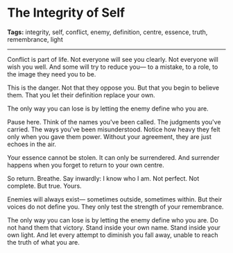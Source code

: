 # The Integrity of Self

**Tags:** integrity, self, conflict, enemy, definition, centre, essence, truth, remembrance, light

---

Conflict is part of life.
Not everyone will see you clearly.
Not everyone will wish you well.
And some will try to reduce you—
to a mistake,
to a role,
to the image they need you to be.

This is the danger.
Not that they oppose you.
But that you begin to believe them.
That you let their definition
replace your own.

The only way you can lose
is by letting the enemy define who you are.

Pause here.
Think of the names you've been called.
The judgments you've carried.
The ways you've been misunderstood.
Notice how heavy they felt
only when you gave them power.
Without your agreement,
they are just echoes in the air.

Your essence cannot be stolen.
It can only be surrendered.
And surrender happens
when you forget to return to your own centre.

So return.
Breathe.
Say inwardly: I know who I am.
Not perfect.
Not complete.
But true.
Yours.

Enemies will always exist—
sometimes outside,
sometimes within.
But their voices do not define you.
They only test the strength
of your remembrance.

The only way you can lose
is by letting the enemy define who you are.
Do not hand them that victory.
Stand inside your own name.
Stand inside your own light.
And let every attempt to diminish you
fall away,
unable to reach the truth of what you are.

